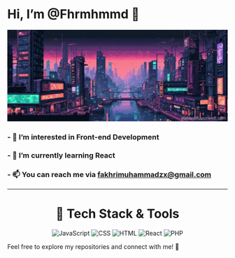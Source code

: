 # Hi, I’m @Fhrmhmmd 👋

![art](https://github.com/Fhrmhmmd/Fhrmhmmd/blob/main/art.jpg)

<h3>- 👀 I’m interested in <strong>Front-end Development</strong></h3>
<h3>- 🌱 I’m currently learning <strong>React</strong></h3>
<h3>- 📫 You can reach me via <a href="mailto:fakhrimuhammadzx@gmail.com">fakhrimuhammadzx@gmail.com</a></h3>

<hr>
<h1 align="center">🚀 Tech Stack & Tools</h1>
<p align="center">
  <img src="https://img.shields.io/badge/JavaScript-F7DF1E?logo=javascript&logoColor=white" alt="JavaScript" width="60" />
  <img src="https://img.shields.io/badge/CSS-2965F1?logo=css3&logoColor=white" alt="CSS" width="60" />
  <img src="https://img.shields.io/badge/HTML-E34F26?logo=html5&logoColor=white" alt="HTML" width="60" />
  <img src="https://img.shields.io/badge/React-61DAFB?logo=react&logoColor=black" alt="React" width="60" />
  <img src="https://img.shields.io/badge/PHP-777BB4?logo=php&logoColor=white" alt="PHP" width="60" />
</p>

Feel free to explore my repositories and connect with me! 🤝

